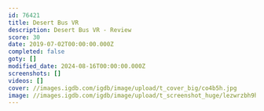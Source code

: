 ```yaml
---
id: 76421
title: Desert Bus VR
description: Desert Bus VR - Review
score: 30
date: 2019-07-02T00:00:00.000Z
completed: false
goty: []
modified_date: 2024-08-16T00:00:00.000Z
screenshots: []
videos: []
cover: //images.igdb.com/igdb/image/upload/t_cover_big/co4b5h.jpg
image: //images.igdb.com/igdb/image/upload/t_screenshot_huge/lezwrzbh9he0jdkpngly.jpg
---
```

